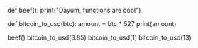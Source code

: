 def beef():
    print("Dayum, functions are cool")


def bitcoin_to_usd(btc):
    amount = btc * 527
    print(amount)

beef()
bitcoin_to_usd(3.85)
bitcoin_to_usd(1)
bitcoin_to_usd(13)
